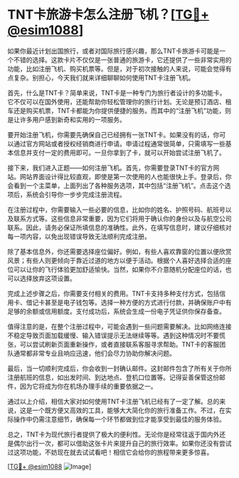 # TNT卡旅游卡怎么注册飞机？[[TG💪+ @esim1088](https://t.me/s/esim1088)]

如果你最近计划出国旅行，或者对国际旅行感兴趣，那么TNT卡旅游卡可能是一个不错的选择。这款卡片不仅仅是一张普通的旅游卡，它还提供了一些非常实用的功能，比如注册飞机、购买机票等。但是，对于初次接触的人来说，可能会觉得有点复杂。别担心，今天我们就来详细聊聊如何使用TNT卡注册飞机。

首先，什么是TNT卡？简单来说，TNT卡是一种专门为旅行者设计的多功能卡。它不仅可以在国外使用，还能帮助你轻松管理你的旅行计划。无论是预订酒店、租车还是购买机票，TNT卡都能为你提供便捷的服务。而其中的“注册飞机”功能，则是让许多用户感到新奇和实用的一项服务。

要开始注册飞机，你需要先确保自己已经拥有一张TNT卡。如果没有的话，你可以通过官方网站或者授权经销商进行申请。申请过程通常很简单，只需填写一些基本信息并支付一定的费用即可。一旦你拿到了卡，就可以开始尝试注册飞机了。

接下来，我们进入正题——如何注册飞机。首先，你需要登录TNT卡的官方网站。网站界面设计得比较直观，即使是第一次使用的人也能很快上手。登录后，你会看到一个主菜单，上面列出了各种服务选项，其中包括“注册飞机”。点击这个选项后，系统会引导你一步步完成注册流程。

在注册过程中，你需要输入一些必要的信息，比如你的姓名、护照号码、航班号以及联系方式等。这些信息非常重要，因为它们将用于确认你的身份以及与航空公司联系。因此，请务必保证所填信息的准确性。此外，在填写信息时，建议仔细核对每一项内容，以免出现错误导致无法顺利完成注册。

除了基本信息外，你还需要选择座位偏好。例如，有些人喜欢靠窗的位置以便欣赏风景；有些人则更倾向于靠近过道的地方以便于活动。根据个人喜好选择合适的座位可以让你的飞行体验更加舒适愉快。当然，如果你不介意随机分配座位的话，也可以选择放弃这项设置。

完成上述步骤之后，你需要支付相关的费用。TNT卡支持多种支付方式，包括信用卡、借记卡甚至是电子钱包等。选择一种方便的方式进行付款，并确保账户中有足够的余额或信用额度。支付成功后，系统会生成一份电子凭证供你保存备查。

值得注意的是，在整个注册过程中，可能会遇到一些问题需要解决。比如网络连接不稳定导致页面加载缓慢、输入错误提示无法继续等等。遇到这种情况时不要慌张，可以尝试刷新页面重新操作，或者直接联系客服寻求帮助。TNT卡的客服团队通常都非常专业且响应迅速，他们会尽力协助你解决问题。

最后，当一切顺利完成后，你会收到一封确认邮件。这封邮件包含了所有关于你所注册航班的信息，如出发时间、到达地点、登机口位置等。记得妥善保管这份邮件，因为它将成为你在机场办理手续的重要依据之一。

通过以上介绍，相信大家对如何使用TNT卡注册飞机已经有了一定了解。总的来说，这是一个既方便又高效的工具，能够大大简化你的旅行准备工作。不过，在实际操作中仍需注意细节，确保每一个环节都做到位才能享受到最佳的服务体验。

总之，TNT卡为现代旅行者提供了极大的便利性。无论你是经常往返于国内外还是偶尔出行一次，都可以借助这张卡片来提升自己的旅行效率。如果你还没有尝试过这项功能，不妨现在就去试试看吧！相信它会给你的旅程带来更多惊喜。

[[TG💪+ @esim1088](https://t.me/s/esim1088) ![Image](https://i.postimg.cc/4NQfJmqS/Snipaste-2025-05-13-00-14-12.png)]
